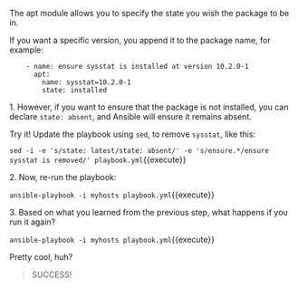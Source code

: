 
The apt module allows you to specify the state you wish the package to be in.

If you want a specific version, you append it to the package name, for example:

```
    - name: ensure sysstat is installed at version 10.2.0-1
      apt:
        name: sysstat=10.2.0-1
        state: installed
```

1\. However, if you want to ensure that the package is not installed, you can declare `state: absent`, and Ansible will ensure it remains absent.

Try it! Update the playbook using `sed`, to remove `sysstat`, like this:

`sed -i -e 's/state: latest/state: absent/' -e 's/ensure.*/ensure sysstat is removed/' playbook.yml`{{execute}}

2\. Now, re-run the playbook:

`ansible-playbook -i myhosts playbook.yml`{{execute}}

3\. Based on what you learned from the previous step, what happens if you run it again?

`ansible-playbook -i myhosts playbook.yml`{{execute}}

Pretty cool, huh?

>SUCCESS!
